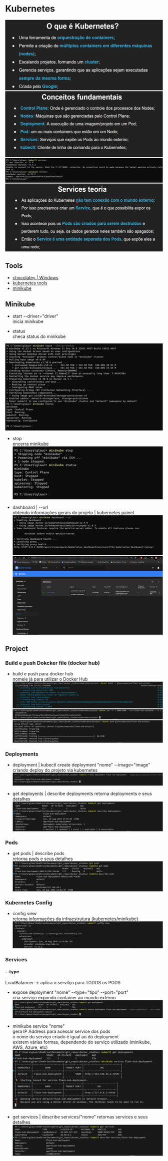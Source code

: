 # Kubernetes

![alt text](asset/image.png)
![alt text](asset/image-1.png)
![alt text](asset/image-2.png)
![alt text](asset/image-14.png)

## Tools

- [chocolatey | Windows](https://chocolatey.org/)
- [kubernetes tools](https://kubernetes.io/docs/tasks/tools/)
- [minikube](https://minikube.sigs.k8s.io/docs/start/?arch=%2Fwindows%2Fx86-64%2Fstable%2F.exe+download)

## Minikube

- start --driver="driver"  
inicia minikube

- status  
checa status do minikube  

![alt text](asset/image-3.png)

- stop  
encerra minikube
![alt text](asset/image-4.png)

- dashboard | --url  
obtendo informações gerais do projeto | kubernetes painel
![alt text](asset/image-5.png)
![alt text](asset/image-6.png)

## Project

### Build e push Dokcker file (docker hub)

- build e push para docker hub  
nomeie já para utilizar o Docker Hub
![alt text](asset/image-7.png)
![alt text](asset/image-8.png)
![alt text](asset/image-9.png)

### Deployments

- deployment | kubectl create deployment "nome" --image="image"  
criando deploy do projeto via kubernetes
![alt text](asset/image-10.png)

- get deployents | describe deployments
retorna deployments e seus detalhes
![alt text](asset/image-11.png)

### Pods

- get pods | describe pods  
retorna pods e seus detalhes
![alt text](asset/image-12.png)

### Kubernetes Config

- config view  
retorna informações da infraestrutura (kubernetes/minikube)
![alt text](asset/image-13.png)

### Services

#### --type

LoadBalancer -> aplica o servilço para TODOS os PODS  

- expose deployment "nome" --type="tipo" --port="port"  
cria serviço expondo container ao mundo externo
![alt text](asset/image-15.png)

- minikube service "nome"  
gera IP Address para acessar service dos pods  
o nome do serviço criado é igual ao do deployment  
existem várias formas, dependendo do serviço utilizado (minikube, AWS, Azure, etc)  
![alt text](asset/image-16.png)

- get services | describe services/"nome"
retornas services e seus detalhes
![alt text](asset/image-17.png)

